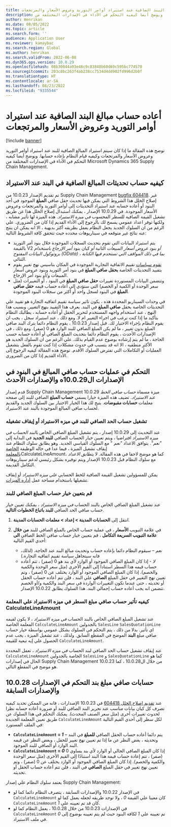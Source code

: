 ```yaml
---
title: أعاده حساب مبالغ البند الصافية عند استيراد أوامر التوريد وعروض الأسعار والمرتجعات
description: توضح هذه المقالة ما إذا كان سيتم استيراد المبالغ الصافية للبند عند استيراد أوامر التوريد وعروض الأسعار والمرتجعات وكيفيه قيام النظام بإعاده حسابها. ويوضح أيضا كيفيه التحكم في الأداء في الإصدارات المختلفة من Microsoft Dynamics 365 Supply Chain Management.
author: Henrikan
ms.date: 08/05/2022
ms.topic: article
ms.search.form: ''
audience: Application User
ms.reviewer: kamaybac
ms.search.region: Global
ms.author: henrikan
ms.search.validFrom: 2022-06-08
ms.dyn365.ops.version: 10.0.29
ms.openlocfilehash: 08b30044a93e46c9c83848b60d69c595bc774570
ms.sourcegitcommit: 203c8bc263f4ab238cc7534d4dd902fd996d2b0f
ms.translationtype: HT
ms.contentlocale: ar-SA
ms.lasthandoff: 08/23/2022
ms.locfileid: "9335544"
---
```

# <a name="recalculate-line-net-amounts-when-importing-sales-orders-quotations-and-returns"></a>أعاده حساب مبالغ البند الصافية عند استيراد أوامر التوريد وعروض الأسعار والمرتجعات

[!include [banner](../includes/banner.md)]

توضح هذه المقالة ما إذا كان سيتم استيراد المبالغ الصافية للبند عند استيراد أوامر التوريد وعروض الأسعار والمرتجعات وكيفيه قيام النظام بإعاده حسابها. ويوضح أيضا كيفيه التحكم في الأداء في الإصدارات المختلفة من Microsoft Dynamics 365 Supply Chain Management.

## <a name="how-updates-to-net-line-amounts-are-calculated-on-import"></a>كيفيه حساب تحديثات المبالغ الصافية في البند عند الاستيراد

تم تقديم الإصدار 10.0.23 من Supply Chain Management [bugfix 604418](https://fix.lcs.dynamics.com/issue/results/?q=604418). غير إصلاح الخلل هذا الشروط التي يمكن فيها تحديث حقل صافي **المبلغ** الموجود في أحد البنود أو أعاده حسابه عند استيراد التحديثات إلى أوامر التوريد والمرتجعات وعروض الأسعار الموجودة. في 10.0.29 الإصدار ، يمكنك استبدال إصلاح الخلل هذا عن طريق تشغيل القيمة الصافية للسطر المحسوب *في ميزه الاستيراد*. هذه الميزة لها تأثير مشابه ، ولكنها توفر اعداد عمومي يسمح لك بالرجوع إلى الأداء القديم إذا كان من الضروري. علي الرغم من ان السلوك الجديد يجعل النظام يعمل بطريقه أكثر بديهية ، الا انه يمكن ان ينتج عنه نتائج غير متوقعه في سيناريوهات محدده حيث تتحقق كافة الشروط التالية:

- يتم استيراد البيانات التي تقوم بتحديث السجلات الموجودة خلال بنود أمر التوريد بالقيمة V2 *أو بنود عروض أسعار المبيعات* الثانية *أو* كيان بنود *أمر الإرجاع باستخدام بروتوكول البيانات المفتوح (OData) ، بما في ذلك المواقف التي تستخدم فيها الكتابة* الثنائي.
- [تقوم سياسات](/dynamicsax-2012/appuser-itpro/trade-agreement-evaluation-policies-white-paper) تقييم الاتفاقية التجارية الموجودة في المكان بتاسيس نهج تغيير يقوم بتقييد التحديثات الخاصة **بحقل صافي المبلغ** في بنود أمر التوريد وبنود عروض أسعار المبيعات و/أو بنود أمر الإرجاع.
- وتتضمن البيانات المستوردة تغييرات **حقل صافي المبلغ** في البنود ، أو التغييرات (مثل سعر الوحدة أو الكمية أو الخصم) التي ستؤدي إلى أعاده حساب قيمه **حقل صافي المبلغ** في البنود لسجل واحد أو أكثر من سجلات البنود الموجودة.

في وحدات السيناريو المحددة هذه ، يكون تاثير سياسة تقييم اتفاقيه التجارة هو تقييد علي التحديثات الخاصة بحقل **صافي المبلغ** في البند. يعرف هذا التقييد بنهج *التغيير*. وبسبب هذا النهج ، عند استخدام واجهه المستخدم لتحرير الحقل أو أعاده حسابه ، يطالبك النظام بتأكيد ما إذا كنت ترغب في اجراء التغيير ام لا. ومع ذلك ، عند استيراد سجل ، يجب ان يقوم النظام بإجراء الاختيار لك. قبل إصدار 10.0.23 ، يقوم النظام دائما بترك البند صافي المبلغ بدون تغيير ، ما لم يكن المبلغ الصافي للبند الوارد هو 0 (صفر). ومع ذلك ، في الإصدارات الأحدث ، يقوم النظام دائما بتحديث المبلغ الصافي أو أعاده حسابه حسب الحاجة ، ما لم يتم إرشاده بوضوح عدم القيام بذلك. علي الرغم من ان السلوك الجديد هو الأكثر منطقيه ، الا انه قد يتسبب في حدوث مشكلات إذا كنت تقوم بالفعل بتشغيل العمليات أو التكاملات التي تفترض السلوك الأقدم. توضح هذه المقالة كيفيه الرجوع إلى الأداء القديم إذا كان من الضروري.

## <a name="control-calculations-of-line-net-amounts-in-versions-10029-and-later"></a>التحكم في عمليات حساب صافي المبالغ في البنود في الإصدارات ال10.0.29ه والإصدارات الأحدث

قدم إصدار Supply Chain Management 10.0.29 ميزة مسماة *حساب صافي الخط عند الاستيراد*. تضيف هذه الميزة خيارا يسمي **حساب المبلغ** الصافي للبند إلى صفحه معلمات **حسابات مقبوضات**. يتيح لك هذا الخيار الاختيار بين السلوك الجديد والقديم لحساب صافي المبالغ الموجودة بالبند عند الاستيراد.

### <a name="turn-the-calculate-line-net-amount-on-import-feature-on-or-off"></a>تشغيل حساب الحد الصافي للبند في ميزه الاستيراد أو إيقاف تشغيله

عند التحديث إلى 10.0.29 إصدار ، يتم تشغيل المبلغ الصافي الخاص *بالبند الحساب في ميزه الاستيراد* افتراضيا ، ويتم تعيين خيار الحساب الصافي **للبند الجديد** في البداية إلى *"نعم"*. يتوافق الاعداد *"نعم* " مع السلوك القياسي الجديد. وهو يطابق سلوك النظام عند إيقاف تشغيل الميزة ، فيما عدا في حاله الوظيفة [الخاصة بالمعلمة](#CalculateLineAmount)CalculateLineAmount، كما هو موضح لاحقا في هذه المقالة. لا *يتطابق الاعداد* مع سلوك النظام قبل 10.0.23 الإصدار ويتم توفيره بشكل رئيسي لدعم سيناريوهات التكامل القديمة.

يمكن للمسؤولين تشغيل القيمة الصافية للخط الحسابي *علي ميزه الاستيراد* أو إيقاف تشغيلها باستخدام مساحة عمل [أداره الميزات](../../fin-ops-core/fin-ops/get-started/feature-management/feature-management-overview.md).

### <a name="set-the-calculate-line-net-amount-option"></a>قم بتعيين خيار حساب المبلغ الصافي للبند

عند تشغيل المبلغ الصافي الخاص بالبند الحساب *في ميزه الاستيراد* ، يمكنك تعيين خيار حساب صافي الحد الصافي **للبند باتباع الخطوات التالية**.

1. انتقل إلى **الحسابات المدينة \> إعداد \> معلمات الحسابات المدينة**.
1. في علامة التبويب **الأسعار** ، في عملية حساب الخاص بالمبلغ الصافي للبند **من خلال علامة التبويب السريعة التكامل** ، قم بتعيين خيار حساب صافي الخط الصافي **الى** أحدي القيم التالية:

    - *نعم* – سيقوم النظام دائما بإعاده حساب وتحديث مبالغ البند عند الحاجة. (لذلك، فانه سيتجاهل سياسة تقييم اتفاقيه التجارة.)
    - *لا* - إذا كان المبلغ الصافي الموجود أو الوارد لأي بند هو 0 (صفر) ، تتم أعاده حساب قيمه هذا السطر استنادا إلى القيم الأخرى (مثل سعر الوحدة والكمية والخصم). إذا كان المبلغ الصافي الموجود أو الوارد يختلف عن 0 (صفر) ، وتم تعيين نهج التغيير في حقل المبلغ **الصافي** علي البند ، فلن تتم أعاده حساب الحقل أو تحديثه ، حتى عندما تكون التغييرات الواردة في سعر البند والكمية و/أو الخصم تتضمن انه يجب أعاده حساب إجمالي البند. هذا السلوك يطابق 10.0.22 الإصدار.

### <a name="how-the-calculate-line-net-amount-on-import-feature-affects-the-calculatelineamount-parameter"></a><a name="CalculateLineAmount"></a>كيفيه تأثير حساب صافي مبلغ السطر في ميزه الاستيراد علي المعلمة CalculateLineAmount

عند تشغيل المبلغ الصافي الخاص بالبند الحساب *في ميزه الاستيراد* ، لا يكون لقيمه المعلمة الخاصة `CalculateLineAmount` بالجدولين `SalesLine` `SalesQuotationLine` اي تأثير. بدلا من ذلك ، يتم التحكم في السلوك بشكل عمومي بواسطة خيار حساب صافي مبلغ **البند** الموضح في المقطع السابق. ولذلك ، عند تشغيل الميزة ، يجب عدم الحصول علي إيه تبعية للقيمة `CalculateLineAmount`.

عند إيقاف تشغيل حساب الحد الصافي لبند الحساب *في ميزه الاستيراد* ، تعمل المحددة `CalculateLineAmount` الخاصة بالجدولين `SalesLine` و `SalesQuotationLine` كما هو الحال في إصدارات Supply Chain Management 10.0.23 من خلال ال10.0.28 ، كما هو موضح في المقطع التالي.

## <a name="control-line-net-amount-calculations-in-versions-10028-and-earlier"></a>حسابات صافي مبلغ بند التحكم في الإصدارات 10.0.28 والإصدارات السابقة

عند [تقديم إصلاح الخلل 604418](https://fix.lcs.dynamics.com/issue/results/?q=604418) في 10.0.23 الإصدارات ، فانه من الممكن تحديد كيفيه تصرف كل كيان بيانات مناسب عند تحرير البند الصافي للبند أو ضرورة أعاده حسابه نظرا لحدوث تغييرات أخرى (مثل سعر الصنف المحدث). يمكنك التحكم في هذا السلوك عن طريق تعيين المعلمة الجديدة `CalculateLineAmount` لكل سطر إلى أحدي القيم التالية في الملف المستورد:

- **`CalculateLineAmount` = *1*** – يتم دائما أعاده حساب الحقل الصافي **للمبلغ** في البند وتحديثه ، بغض النظر عن ما إذا تم تعيين نهج تغيير للحقل ، وبغض النظر عن قيمه البند الوارد أو الصافي للبند الموجود.
- **`CalculateLineAmount` = *0*** إذا كان المبلغ الصافي الحالي أو الوارد لأي بند يساوي 0 (صفر) ، تتم إعادة حساب قيمة هذا البند استنادًا إلى القيم الأخرى (مثل سعر الوحدة والكمية والخصم). إذا كان المبلغ الصافي الموجود أو الوارد يختلف عن 0 (صفر) ، وتم تعيين نهج تغيير في حقل المبلغ **الصافي** في البند ، فلن تتم أعاده حساب الحقل أو تحديثه.  

يعتمد سلوك النظام علي إصدار Supply Chain Management:

- في الإصدار 10.0.22 والإصدارات السابقة ، يتصرف النظام دائما كما لو `CalculateLineAmount` كان معينا علي القيمة *0* ، ولا توجد طريقه لجعله يعمل كما لو `CalculateLineAmount` كان قد تم تعيينه علي *1*.
- في الإصدارات 10.0.23 من خلال 10.0.28 ، يعمل النظام كما لو `CalculateLineAmount` تم تعيينه علي *1* لكافة البنود حيث لم يتم تعيينه بوضوح إلى *0* في ملف الاستيراد.
